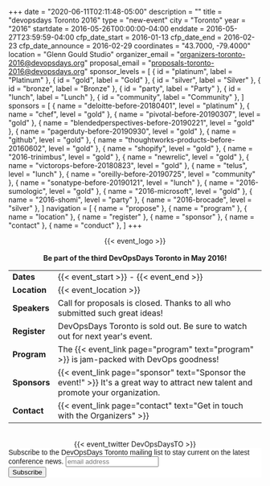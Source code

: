 +++
date = "2020-06-11T02:11:48-05:00"
description = ""
title = "devopsdays Toronto 2016"
type = "new-event"
city = "Toronto"
year = "2016"
startdate = 2016-05-26T00:00:00-04:00
enddate = 2016-05-27T23:59:59-04:00
cfp_date_start = 2016-01-13
cfp_date_end = 2016-02-23
cfp_date_announce = 2016-02-29
coordinates = "43.7000, -79.4000"
location = "Glenn Gould Studio"
organizer_email = "organizers-toronto-2016@devopsdays.org"
proposal_email = "proposals-toronto-2016@devopsdays.org"
sponsor_levels = [
    { id = "platinum", label = "Platinum" },
    { id = "gold", label = "Gold" },
    { id = "silver", label = "Silver" },
    { id = "bronze", label = "Bronze" },
    { id = "party", label = "Party" },
    { id = "lunch", label = "Lunch" },
    { id = "community", label = "Community" },
]
sponsors = [
    { name = "deloitte-before-20180401", level = "platinum" },
    { name = "chef", level = "gold" },
    { name = "pivotal-before-20190307", level = "gold" },
    { name = "blendedperspectives-before-20190221", level = "gold" },
    { name = "pagerduty-before-20190930", level = "gold" },
    { name = "github", level = "gold" },
    { name = "thoughtworks-products-before-20160602", level = "gold" },
    { name = "shopify", level = "gold" },
    { name = "2016-trinimbus", level = "gold" },
    { name = "newrelic", level = "gold" },
    { name = "victorops-before-20180823", level = "gold" },
    { name = "telus", level = "lunch" },
    { name = "oreilly-before-20190725", level = "community" },
    { name = "sonatype-before-20190121", level = "lunch" },
    { name = "2016-sumologic", level = "gold" },
    { name = "2016-microsoft", level = "gold" },
    { name = "2016-shomi", level = "party" },
    { name = "2016-brocade", level = "silver" },
]
navigation = [
    { name = "propose" },
    { name = "program" },
    { name = "location" },
    { name = "register" },
    { name = "sponsor" },
    { name = "contact" },
    { name = "conduct" },
]
+++
<div style="text-align:center;">
  {{< event_logo >}}<br><br>
  <b>Be part of the third DevOpsDays Toronto in May 2016!</b>
</div>

<table>
  <tr>
    <td><b>Dates</b></td>
    <td>{{< event_start >}} - {{< event_end >}}
  </tr>
  <tr>
    <td><b>Location</b></td>
    <td>{{< event_location >}}</td>
  </tr>
  <tr>
    <td><b>Speakers</b></td>
    <td>Call for proposals is closed. Thanks to all who submitted such great ideas!</td>
  </tr>
  <tr>
    <td><b>Register</b></td>
    <td>DevOpsDays Toronto is sold out. Be sure to watch out for next year's event.</td>
  </tr>
  <tr>
    <td><b>Program</b></td>
    <td>The {{< event_link page="program" text="program" >}} is jam-packed with DevOps goodness!</td>
  </tr>
  <tr>
    <td><b>Sponsors</b></td>
    <td>{{< event_link page="sponsor" text="Sponsor the event!" >}} It's a great way to attract new talent and promote your organization.</td>
  </tr>
  <tr>
    <td><b>Contact</b></td>
    <td>{{< event_link page="contact" text="Get in touch with the Organizers" >}}</td>
  </tr>
</table>

<br />
<center>
    {{< event_twitter DevOpsDaysTO >}} <!-- add your twitter name here without the @ sign -->
</center>

<!-- Begin MailChimp Signup Form -->
<link href="//cdn-images.mailchimp.com/embedcode/slim-081711.css" rel="stylesheet" type="text/css">
<style type="text/css">
	#mc_embed_signup{background:#fff; clear:left; font:14px Helvetica,Arial,sans-serif; }
	/* Add your own MailChimp form style overrides in your site stylesheet or in this style block.
	   We recommend moving this block and the preceding CSS link to the HEAD of your HTML file. */
</style>
<div id="mc_embed_signup">
<form action="//devopsdays.us12.list-manage.com/subscribe/post?u=9af4b8dabb471b1a393e57f53&id=4859f773a9" method="post" id="mc-embedded-subscribe-form" name="mc-embedded-subscribe-form" class="validate" target="_blank" novalidate>
    <div id="mc_embed_signup_scroll">
	<label for="mce-EMAIL">Subscribe to the DevOpsDays Toronto mailing list to stay current on the latest conference news.</label>
	<input type="email" value="" name="EMAIL" class="email" id="mce-EMAIL" placeholder="email address" required>
    <!-- real people should not fill this in and expect good things - do not remove this or risk form bot signups-->
    <div style="position: absolute; left: -5000px;" aria-hidden="true"><input type="text" name="b_9af4b8dabb471b1a393e57f53_4859f773a9" tabindex="-1" value=""></div>
    <div class="clear"><input type="submit" value="Subscribe" name="subscribe" id="mc-embedded-subscribe" class="button"></div>
    </div>
</form>
</div>

<!--End mc_embed_signup-->

